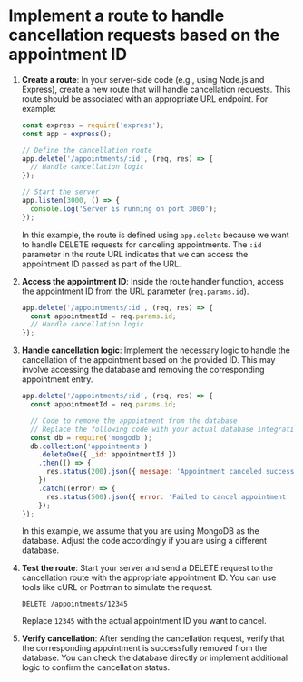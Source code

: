 
# Implement a route to handle cancellation requests based on the appointment ID
1. **Create a route**: In your server-side code (e.g., using Node.js and Express), create a new route that will handle cancellation requests. This route should be associated with an appropriate URL endpoint. For example:

   ```javascript
   const express = require('express');
   const app = express();

   // Define the cancellation route
   app.delete('/appointments/:id', (req, res) => {
     // Handle cancellation logic
   });

   // Start the server
   app.listen(3000, () => {
     console.log('Server is running on port 3000');
   });
   ```

   In this example, the route is defined using `app.delete` because we want to handle DELETE requests for canceling appointments. The `:id` parameter in the route URL indicates that we can access the appointment ID passed as part of the URL.

2. **Access the appointment ID**: Inside the route handler function, access the appointment ID from the URL parameter (`req.params.id`).

   ```javascript
   app.delete('/appointments/:id', (req, res) => {
     const appointmentId = req.params.id;
     // Handle cancellation logic
   });
   ```

3. **Handle cancellation logic**: Implement the necessary logic to handle the cancellation of the appointment based on the provided ID. This may involve accessing the database and removing the corresponding appointment entry.

   ```javascript
   app.delete('/appointments/:id', (req, res) => {
     const appointmentId = req.params.id;

     // Code to remove the appointment from the database
     // Replace the following code with your actual database integration
     const db = require('mongodb');
     db.collection('appointments')
       .deleteOne({ _id: appointmentId })
       .then(() => {
         res.status(200).json({ message: 'Appointment canceled successfully' });
       })
       .catch((error) => {
         res.status(500).json({ error: 'Failed to cancel appointment' });
       });
   });
   ```

   In this example, we assume that you are using MongoDB as the database. Adjust the code accordingly if you are using a different database.

4. **Test the route**: Start your server and send a DELETE request to the cancellation route with the appropriate appointment ID. You can use tools like cURL or Postman to simulate the request.

   ```
   DELETE /appointments/12345
   ```

   Replace `12345` with the actual appointment ID you want to cancel.

5. **Verify cancellation**: After sending the cancellation request, verify that the corresponding appointment is successfully removed from the database. You can check the database directly or implement additional logic to confirm the cancellation status.
